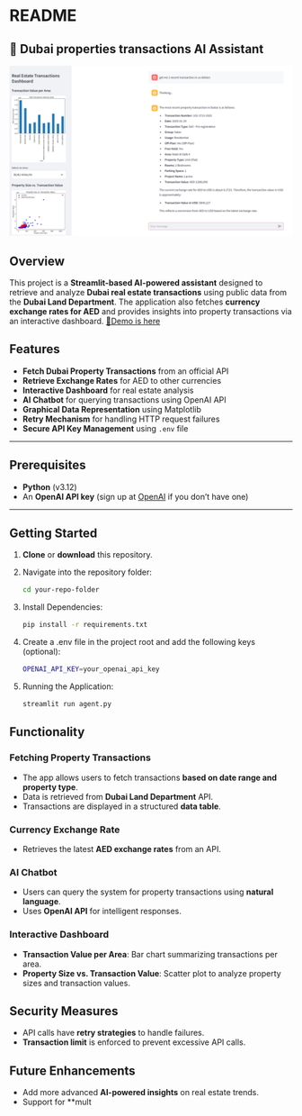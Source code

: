 # README
## 🤖 Dubai properties transactions AI Assistant
![CapstoneUI](streamlit.png)
## Overview
This project is a **Streamlit-based AI-powered assistant** designed to retrieve and analyze **Dubai real estate transactions** using public data from the **Dubai Land Department**. The application also fetches **currency exchange rates for AED** and provides insights into property transactions via an interactive dashboard.
 [🚀Demo is here](https://dubiprop-9jftfp7y7gxfrgjbzoyv6w.streamlit.app/)
## Features
- **Fetch Dubai Property Transactions** from an official API
- **Retrieve Exchange Rates** for AED to other currencies
- **Interactive Dashboard** for real estate analysis
- **AI Chatbot** for querying transactions using OpenAI API
- **Graphical Data Representation** using Matplotlib
- **Retry Mechanism** for handling HTTP request failures
- **Secure API Key Management** using `.env` file


---

## Prerequisites

- **Python** (v3.12)
- An **OpenAI API key** (sign up at [OpenAI](https://platform.openai.com/) if you don’t have one)

---

## Getting Started 

1. **Clone** or **download** this repository.

2. Navigate into the repository folder:
   ```bash
   cd your-repo-folder
3. Install Dependencies:
   ```bash
   pip install -r requirements.txt
4. Create a .env file in the project root and add the following keys (optional):
   ```bash
   OPENAI_API_KEY=your_openai_api_key

5. Running the Application:
   ```bash
   streamlit run agent.py

## Functionality
### Fetching Property Transactions
- The app allows users to fetch transactions **based on date range and property type**.
- Data is retrieved from **Dubai Land Department** API.
- Transactions are displayed in a structured **data table**.

### Currency Exchange Rate
- Retrieves the latest **AED exchange rates** from an API.

### AI Chatbot
- Users can query the system for property transactions using **natural language**.
- Uses **OpenAI API** for intelligent responses.

### Interactive Dashboard
- **Transaction Value per Area**: Bar chart summarizing transactions per area.
- **Property Size vs. Transaction Value**: Scatter plot to analyze property sizes and transaction values.

## Security Measures
- API calls have **retry strategies** to handle failures.
- **Transaction limit** is enforced to prevent excessive API calls.

## Future Enhancements
- Add more advanced **AI-powered insights** on real estate trends.
- Support for **mult